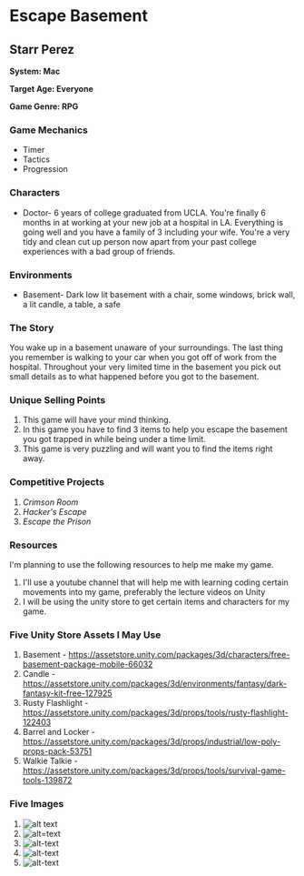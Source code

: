 # Escape Basement

## Starr Perez

__System: Mac__

__Target Age: Everyone__

__Game Genre: RPG__

### Game Mechanics
- Timer
- Tactics
- Progression

### Characters
- Doctor- 6 years of college graduated from UCLA. You're finally 6 months in at working at your new job at a hospital in LA. Everything is going well and you have a family of 3 including your wife. You're a very tidy and clean cut up person now apart from your past college experiences with a bad group of friends.

### Environments
- Basement- Dark low lit basement with a chair, some windows, brick wall, a lit candle, a table, a safe

### The Story
You wake up in a basement unaware of your surroundings. The last thing you remember is walking to your car when you got off of work from the hospital. Throughout your very limited time in the basement you pick out small details as to what happened before you got to the basement.

### Unique Selling Points
1. This game will have your mind thinking.
2. In this game you have to find 3 items to help you escape the basement you got trapped in while being under a time limit.
3. This game is very puzzling and will want you to find the items right away.

### Competitive Projects
1. *Crimson Room*
2. *Hacker's Escape*
3. *Escape the Prison*

### Resources
I'm planning to use the following resources to help me make my game.
1. I'll use a youtube channel that will help me with learning coding certain movements into my game, preferably the lecture videos on Unity
2. I will be using the unity store to get certain items and characters for my game.

### Five Unity Store Assets I May Use
1. Basement - <https://assetstore.unity.com/packages/3d/characters/free-basement-package-mobile-66032>
2. Candle - <https://assetstore.unity.com/packages/3d/environments/fantasy/dark-fantasy-kit-free-127925>
3. Rusty Flashlight - <https://assetstore.unity.com/packages/3d/props/tools/rusty-flashlight-122403>
4. Barrel and Locker - <https://assetstore.unity.com/packages/3d/props/industrial/low-poly-props-pack-53751>
5. Walkie Talkie - <https://assetstore.unity.com/packages/3d/props/tools/survival-game-tools-139872>

### Five Images
1. ![alt text](https://1.bp.blogspot.com/-RDs5O3YHALM/UHx7YK5To9I/AAAAAAAAAQE/8fZO1Gthoww/s1600/Basement.jpg "Basement")
2. ![alt=text](https://assetstorev1-prd-cdn.unity3d.com/key-image/3669ec42-e4af-486d-a9d2-0aa997b7ae78.jpg "Rusty Flashlight")
3. ![alt-text](https://img2.cgtrader.com/items/979986/c43aae1b7b/large/classic-safe-3d-model-low-poly-animated-max-obj-fbx.jpg "Safe")
4. ![alt-text](https://de.coinbought.com/wp-content/uploads/2018/02/71v2I4EV8XL.jpg "Low lit candle")
5. ![alt-text](https://i.pinimg.com/originals/8c/0f/48/8c0f48fd56a9f22f9a9c79119f0d4ea8.jpg "Walkie Talkie")
